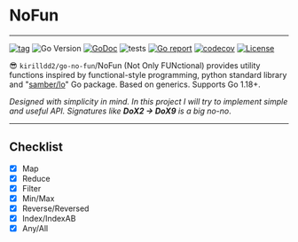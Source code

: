 # NoFun

------------------

[![tag](https://img.shields.io/github/v/tag/kirilldd2/go-no-fun?style=flat-square)](https://github.com/kirilldd2/go-no-fun)
![Go Version](https://img.shields.io/badge/Go-%3E%3D%201.18-lightgrey?style=flat-square)
[![GoDoc](https://pkg.go.dev/badge/github.com/kirilldd2/go-no-fun.svg)](https://pkg.go.dev/github.com/kirilldd2/go-no-fun)
![tests](https://img.shields.io/github/workflow/status/kirilldd2/go-no-fun/Tests?label=tests&logo=github&style=flat-square)
[![Go report](https://goreportcard.com/badge/github.com/kirilldd2/go-no-fun?style=flat-square)](https://goreportcard.com/report/github.com/kirilldd2/go-no-fun)
[![codecov](https://img.shields.io/codecov/c/github/kirilldd2/go-no-fun?style=flat-square&token=jNRLNzybbM)](https://codecov.io/gh/kirilldd2/go-no-fun)
[![License](https://img.shields.io/github/license/kirilldd2/go-no-fun?style=flat-square)](./LICENSE)


😎 `kirilldd2/go-no-fun`/NoFun (Not Only FUNctional) provides utility functions inspired by functional-style programming, 
python standard library and "[samber/lo](https://github.com/samber/lo)" Go package. Based on generics. Supports Go 1.18+.

*Designed with simplicity in mind. In this project I will try to implement simple and useful API. 
Signatures like __DoX2 -> DoX9__ is a big no-no*.

------------------
## Checklist

* [x] Map
* [x] Reduce
* [x] Filter
* [x] Min/Max
* [x] Reverse/Reversed
* [x] Index/IndexAB
* [x] Any/All
